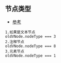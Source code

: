 ## 节点类型
* [参考]("https://developer.mozilla.org/zh-CN/docs/Web/API/Node/nodeType")
```text
1.如果是文本节点
oldVNode.nodeType === 3
2.注释节点
oldVNode.nodeType === 8
3.元素节点
oldVNode.nodeType === 1
```
